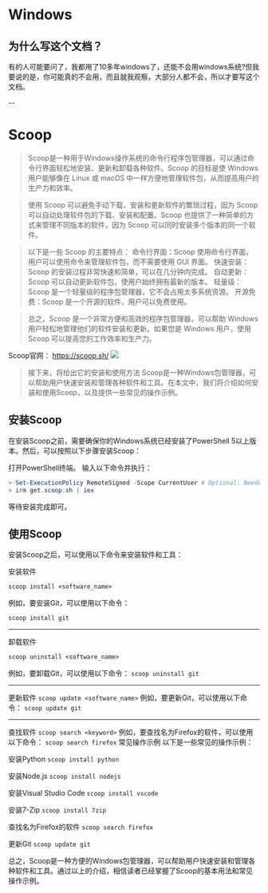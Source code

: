 # Windows
## 为什么写这个文档？
有的人可能要问了，我都用了10多年windows了，还能不会用windows系统?但我要说的是，你可能真的不会用，而且就我观察，大部分人都不会，所以才要写这个文档。

--

# Scoop
> Scoop是一种用于Windows操作系统的命令行程序包管理器，可以通过命令行界面轻松地安装、更新和卸载各种软件。Scoop 的目标是使 Windows 用户能够像在 Linux 或 macOS 中一样方便地管理软件包，从而提高用户的生产力和效率。

> 使用 Scoop 可以避免手动下载、安装和更新软件的繁琐过程，因为 Scoop 可以自动处理软件包的下载、安装和配置。Scoop 也提供了一种简单的方式来管理不同版本的软件，因为 Scoop 可以同时安装多个版本的同一个软件。

> 以下是一些 Scoop 的主要特点：
命令行界面：Scoop 使用命令行界面，用户可以使用命令来管理软件包，而不需要使用 GUI 界面。
快速安装：Scoop 的安装过程非常快速和简单，可以在几分钟内完成。
自动更新：Scoop 可以自动更新软件包，使用户始终拥有最新的版本。
轻量级：Scoop 是一个轻量级的程序包管理器，它不会占用太多系统资源。
开源免费：Scoop 是一个开源的软件，用户可以免费使用。

> 总之，Scoop 是一个非常方便和高效的程序包管理器，可以帮助 Windows 用户轻松地管理他们的软件安装和更新。如果您是 Windows 用户，使用 Scoop 可以提高您的工作效率和生产力。




Scoop官网： https://scoop.sh/
![](https://static.meowrain.cn/i/2023/03/31/z0j0d8-3.webp)

> 接下来，将给出它的安装和使用方法
Scoop是一种Windows包管理器，可以帮助用户快速安装和管理各种软件和工具。在本文中，我们将介绍如何安装和使用Scoop，以及提供一些常见的操作示例。

## 安装Scoop
在安装Scoop之前，需要确保你的Windows系统已经安装了PowerShell 5以上版本。然后，可以按照以下步骤安装Scoop：

打开PowerShell终端。
输入以下命令并执行：
```powershell
> Set-ExecutionPolicy RemoteSigned -Scope CurrentUser # Optional: Needed to run a remote script the first time
> irm get.scoop.sh | iex
```
等待安装完成即可。

## 使用Scoop

安装Scoop之后，可以使用以下命令来安装软件和工具：

安装软件
```cmd
scoop install <software_name>
```
例如，要安装Git，可以使用以下命令：
```cmd
scoop install git
```
---

卸载软件
```cmd
scoop uninstall <software_name>
```
例如，要卸载Git，可以使用以下命令：
`scoop uninstall git`

---

更新软件
`scoop update <software_name>`
例如，要更新Git，可以使用以下命令：
`scoop update git`

---

查找软件
`scoop search <keyword>`
例如，要查找名为Firefox的软件，可以使用以下命令：
`scoop search firefox`
常见操作示例
以下是一些常见的操作示例：

安装Python
`scoop install python`

安装Node.js
`scoop install nodejs`

安装Visual Studio Code
`scoop install vscode`

安装7-Zip
`scoop install 7zip`

查找名为Firefox的软件
`scoop search firefox`

更新Git
`scoop update git`

总之，Scoop是一种方便的Windows包管理器，可以帮助用户快速安装和管理各种软件和工具。通过以上的介绍，相信读者已经掌握了Scoop的基本用法和常见操作示例。